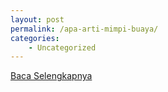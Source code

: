 ```yaml
---
layout: post
permalink: /apa-arti-mimpi-buaya/
categories:
    - Uncategorized
---
```


[Baca Selengkapnya](/10)